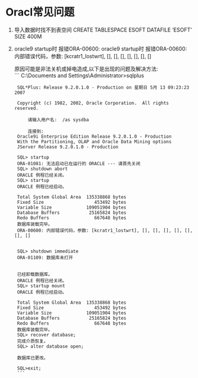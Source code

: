 # Oracl常见问题
1. 导入数据时找不到表空间
   CREATE TABLESPACE ESOFT DATAFILE ‘ESOFT’ SIZE 400M
2. oracle9 startup时 报错ORA-00600:
   oracle9 startup时 报错ORA-00600: 内部错误代码，参数: [kcratr1_lostwrt], [], [], [], [], [], [], []

    原因可能是非法关机或掉电造成,以下是出现的问题及解决方法:<br>
        ```
        C:\Documents and Settings\Administrator>sqlplus

        SQL*Plus: Release 9.2.0.1.0 - Production on 星期日 5月 13 09:23:23 2007

        Copyright (c) 1982, 2002, Oracle Corporation.  All rights reserved.

            请输入用户名:  /as sysdba

            连接到:
        Oracle9i Enterprise Edition Release 9.2.0.1.0 - Production
        With the Partitioning, OLAP and Oracle Data Mining options
        JServer Release 9.2.0.1.0 - Production

        SQL> startup
        ORA-01081: 无法启动已在运行的 ORACLE --- 请首先关闭
        SQL> shutdown abort
        ORACLE 例程已经关闭。
        SQL> startup
        ORACLE 例程已经启动。

        Total System Global Area  135338868 bytes
        Fixed Size                   453492 bytes
        Variable Size             109051904 bytes
        Database Buffers           25165824 bytes
        Redo Buffers                 667648 bytes
        数据库装载完毕。
        ORA-00600: 内部错误代码，参数: [kcratr1_lostwrt], [], [], [], [], [], [], []


        SQL> shutdown immediate
        ORA-01109: 数据库未打开


        已经卸载数据库。
        ORACLE 例程已经关闭。
        SQL> startup mount
        ORACLE 例程已经启动。

        Total System Global Area  135338868 bytes
        Fixed Size                   453492 bytes
        Variable Size             109051904 bytes
        Database Buffers           25165824 bytes
        Redo Buffers                 667648 bytes
        数据库装载完毕。
        SQL> recover database;
        完成介质恢复。
        SQL> alter database open;

        数据库已更改。

        SQL>exit;  
        ```